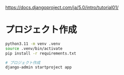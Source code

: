 https://docs.djangoproject.com/ja/5.0/intro/tutorial01/

# プロジェクト作成

```bash
python3.11 -m venv .venv
source .venv/bin/activate
pip install -r requirements.txt

# プロジェクト作成
django-admin startproject app
```